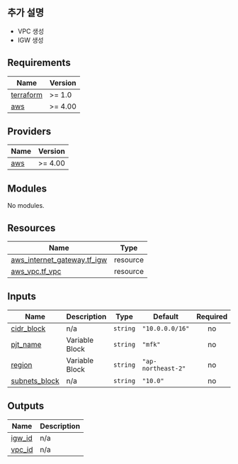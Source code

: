 ## 추가 설명
- VPC 생성
- IGW 생성

<!-- BEGIN_TF_DOCS -->
## Requirements

| Name | Version |
|------|---------|
| <a name="requirement_terraform"></a> [terraform](#requirement\_terraform) | >= 1.0 |
| <a name="requirement_aws"></a> [aws](#requirement\_aws) | >= 4.00 |

## Providers

| Name | Version |
|------|---------|
| <a name="provider_aws"></a> [aws](#provider\_aws) | >= 4.00 |

## Modules

No modules.

## Resources

| Name | Type |
|------|------|
| [aws_internet_gateway.tf_igw](https://registry.terraform.io/providers/hashicorp/aws/latest/docs/resources/internet_gateway) | resource |
| [aws_vpc.tf_vpc](https://registry.terraform.io/providers/hashicorp/aws/latest/docs/resources/vpc) | resource |

## Inputs

| Name | Description | Type | Default | Required |
|------|-------------|------|---------|:--------:|
| <a name="input_cidr_block"></a> [cidr\_block](#input\_cidr\_block) | n/a | `string` | `"10.0.0.0/16"` | no |
| <a name="input_pjt_name"></a> [pjt\_name](#input\_pjt\_name) | Variable Block | `string` | `"mfk"` | no |
| <a name="input_region"></a> [region](#input\_region) | Variable Block | `string` | `"ap-northeast-2"` | no |
| <a name="input_subnets_block"></a> [subnets\_block](#input\_subnets\_block) | n/a | `string` | `"10.0"` | no |

## Outputs

| Name | Description |
|------|-------------|
| <a name="output_igw_id"></a> [igw\_id](#output\_igw\_id) | n/a |
| <a name="output_vpc_id"></a> [vpc\_id](#output\_vpc\_id) | n/a |
<!-- END_TF_DOCS -->

